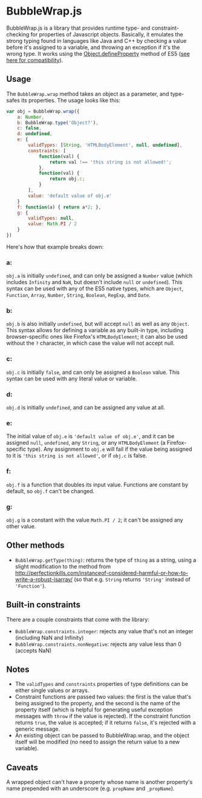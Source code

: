 BubbleWrap.js
=============

BubbleWrap.js is a library that provides runtime type- and constraint-checking for properties of Javascript objects. Basically, it emulates the strong typing found in languages like Java and C++ by checking a value before it's assigned to a variable, and throwing an exception if it's the wrong type. It works using the [Object.defineProperty][defineProperty] method of ES5 ([see here for compatibility][compatibility]).

  [defineProperty]: https://developer-new.mozilla.org/en-US/docs/JavaScript/Reference/Global_Objects/Object/defineProperty
  [compatibility]: https://developer-new.mozilla.org/en-US/docs/JavaScript/Reference/Global_Objects/Object/defineProperty#Browser_compatibility

Usage
-----

The `BubbleWrap.wrap` method takes an object as a parameter, and type-safes its properties. The usage looks like this:

```javascript
var obj = BubbleWrap.wrap({
	a: Number,
	b: BubbleWrap.type('Object?'),
	c: false,
	d: undefined,
	e: {
		validTypes: [String, 'HTMLBodyElement', null, undefined],
		constraints: [
			function(val) {
				return val !== 'this string is not allowed!';
			},
			function(val) {
				return obj.c;
			}
		],
		value: 'default value of obj.e'
	}
	f: function(a) { return a*2; },
	g: {
		validTypes: null,
		value: Math.PI / 2
	}
})
```

Here's how that example breaks down:

### a:
`obj.a` is initially `undefined`, and can only be assigned a `Number` value (which includes `Infinity` and `NaN`, but doesn't include `null` or `undefined`). This syntax can be used with any of the ES5 native types, which are `Object`, `Function`, `Array`, `Number`, `String`, `Boolean`, `RegExp`, and `Date`.

### b:
`obj.b` is also initially `undefined`, but will accept `null` as well as any `Object`. This syntax allows for defining a variable as any built-in type, including browser-specific ones like Firefox's `HTMLBodyElement`; it can also be used without the `?` character, in which case the value will not accept null.

### c:
`obj.c` is initially `false`, and can only be assigned a `Boolean` value. This syntax can be used with any literal value or variable.

### d:
`obj.d` is initially `undefined`, and can be assigned any value at all.

### e:
The initial value of `obj.e` is `'default value of obj.e'`, and it can be assigned `null`, `undefined`, any `String`, or any `HTMLBodyElement` (a Firefox-specific type). Any assignment to `obj.e` will fail if the value being assigned to it is `'this string is not allowed'`, or if `obj.c` is false.

### f:
`obj.f` is a function that doubles its input value. Functions are constant by default, so `obj.f` can't be changed.

### g:
`obj.g` is a constant with the value `Math.PI / 2`; it can't be assigned any other value.

Other methods
-------------
* `BubbleWrap.getType(thing)`: returns the type of `thing` as a string, using a slight modification to the method from <http://perfectionkills.com/instanceof-considered-harmful-or-how-to-write-a-robust-isarray/> (so that e.g. `String` returns `'String'` instead of `'Function'`).

Built-in constraints
--------------------
There are a couple constraints that come with the library:
* `BubbleWrap.constraints.integer`: rejects any value that's not an integer (including NaN and Infinity)
* `BubbleWrap.constraints.nonNegative`: rejects any value less than 0 (accepts NaN)

Notes
-----

* The `validTypes` and `constraints` properties of type definitions can be either single values or arrays.
* Constraint functions are passed two values: the first is the value that's being assigned to the property, and the second is the name of the property itself (which is helpful for generating useful exception messages with `throw` if the value is rejected). If the constraint function returns `true`, the value is accepted; if it returns `false`, it's rejected with a generic message.
* An existing object can be passed to BubbleWrap.wrap, and the object itself will be modified (no need to assign the return value to a new variable).

Caveats
-------

A wrapped object can't have a property whose name is another property's name prepended with an underscore (e.g. `propName` and `_propName`).